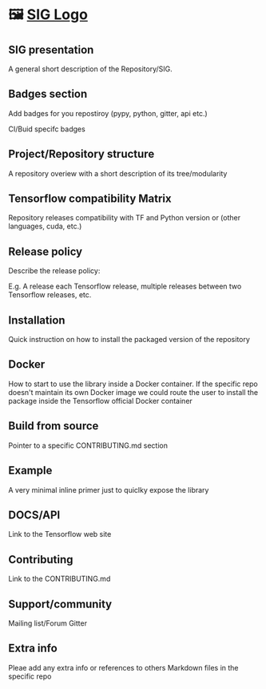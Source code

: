 
# :framed_picture: [SIG Logo](https://github.com/tensorflow/community/tree/master/sigs/logos)

## SIG presentation
A general short description of the Repository/SIG.

## Badges section
Add badges for you repostiroy (pypy, python, gitter, api etc.) 

CI/Buid specifc badges

## Project/Repository structure
A repository overiew with a short description of its tree/modularity

## Tensorflow compatibility Matrix
Repository releases compatibility with TF and Python version or (other languages, cuda, etc.)

## Release policy
Describe the release policy:

E.g. A release each Tensorflow release, multiple releases between two Tensorflow releases, etc.

## Installation
Quick instruction on how to install the packaged version of the repository

## Docker
How to start to use the library inside a Docker container.
If the specific repo doesn't maintain its own Docker image we could route the user to install the package inside the Tensorflow official Docker container

## Build from source
Pointer to a specific CONTRIBUTING.md section

## Example
A very minimal inline primer just to quiclky expose the library

## DOCS/API
Link to the Tensorflow web site

## Contributing
Link to the CONTRIBUTING.md

## Support/community
Mailing list/Forum
Gitter

## Extra info
Pleae add any extra info or references to others Markdown files in the specific repo
